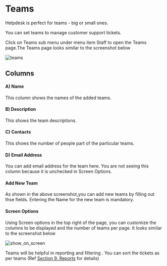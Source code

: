 # Teams

Helpdesk is perfect for teams - big or small ones.

You can set teams to manage customer support tickets.

Click on Teams sub menu under menu item Staff to open the Teams page.The Teams page looks similar to the screenshot below

![teams](https://cloud.githubusercontent.com/assets/8191145/8517658/7d3bf8b8-23e0-11e5-9508-9a5b09e899cc.png)

## **Columns**

#### A) Name

This column shows the names of the added teams.

#### B) Description

This shows the team descriptions.

#### C) Contacts

This shows the number of people part of the particular teams.

#### D) Email Address

You can add email address for the team here. You are not seeing this column because it is unchecked in Screen Options.

#### Add New Team

As shown in the above screenshot,you can add new teams by filling out thse fields. Entering the Name for the new team is mandatory.
#### Screen Options

Using Screen options in the top right of the page, you can customize the columns to be displayed and the number of teams per page. It looks similar to the screenshot below

![show_on_screen](https://cloud.githubusercontent.com/assets/8191145/8433023/11cfb8b8-1f61-11e5-9a7d-d4993e2d155e.png)

Teams will be helpful in reporting and filtering . You can sort the tickets as per teams (Ref [Section 9. Reports](http://docs.rtcamp.com/rtbiz/helpdesk/admin/reports/index.html) for details)
